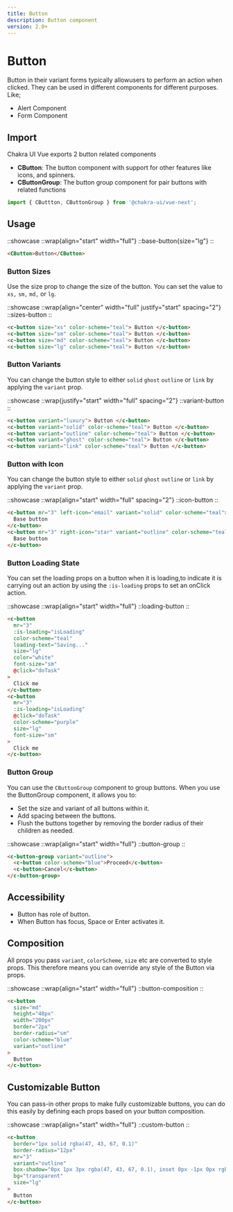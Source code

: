 ```yaml
---
title: Button
description: Button component
version: 2.0+
---
```


# Button

Button in their variant forms typically allowusers to perform an action when clicked. They can be used in different components for different purposes. Like;

- Alert Component
- Form Component

## Import

Chakra UI Vue exports 2 button related components

- **CButton**: The button component with support for other features like icons, and spinners.
- **CButtonGroup**: The button group component for pair buttons with related functions

```js
import { CButtton, CButtonGroup } from '@chakra-ui/vue-next';
```

## Usage

::showcase
::wrap{align="start" width="full"}
::base-button{size="lg"}
::

```html
<CButton>Button</CButton>
```

### Button Sizes

Use the size prop to change the size of the button. You can set the value to `xs,` `sm,` `md,` or `lg`.

::showcase
::wrap{align="center" width="full" justify="start" spacing="2"}
::sizes-button
::

```html
<c-button size="xs" color-scheme="teal"> Button </c-button>
<c-button size="sm" color-scheme="teal"> Button </c-button>
<c-button size="md" color-scheme="teal"> Button </c-button>
<c-button size="lg" color-scheme="teal"> Button </c-button>
```

### Button Variants

You can change the button style to either `solid` `ghost` `outline` or `link` by applying the `variant` prop.

::showcase
::wrap{justify="start" width="full" spacing="2"}
::variant-button
::

```html
<c-button variant="luxury"> Button </c-button>
<c-button variant="solid" color-scheme="teal"> Button </c-button>
<c-button variant="outline" color-scheme="teal"> Button </c-button>
<c-button variant="ghost" color-scheme="teal"> Button </c-button>
<c-button variant="link" color-scheme="teal"> Button </c-button>
```

### Button with Icon

You can change the button style to either `solid` `ghost` `outline` or `link` by applying the `variant` prop.

::showcase
::wrap{align="start" width="full" spacing="2"}
::icon-button
::

```html
<c-button mr="3" left-icon="email" variant="solid" color-scheme="teal">
  Base button
</c-button>
<c-button mr="3" right-icon="star" variant="outline" color-scheme="teal">
  Base button
</c-button>
```

### Button Loading State

You can set the loading props on a button when it is loading,to indicate it is carrying out an action by using the `:is-loading` props to set an onClick action.

::showcase
::wrap{align="start" width="full"}
::loading-button
::

```html
<c-button
  mr="3"
  :is-loading="isLoading"
  color-scheme="teal"
  loading-text="Saving..."
  size="lg"
  color="white"
  font-size="sm"
  @click="doTask"
>
  Click me
</c-button>
<c-button
  mr="3"
  :is-loading="isLoading"
  @click="doTask"
  color-scheme="purple"
  size="lg"
  font-size="sm"
>
  Click me
</c-button>
```

### Button Group

You can use the `CButtonGroup` component to group buttons. When you use the ButtonGroup component, it allows you to:

- Set the size and variant of all buttons within it.
- Add spacing between the buttons.
- Flush the buttons together by removing the border radius of their children as needed.

::showcase
::wrap{align="start" width="full"}
::button-group
::

```html
<c-button-group variant="outline">
  <c-button color-scheme="blue">Proceed</c-button>
  <c-button>Cancel</c-button>
</c-button-group>
```

## Accessibility

- Button has role of button.
- When Button has focus, Space or Enter activates it.

## Composition

All props you pass `variant`, `colorScheme`, `size` etc are converted to style props. This therefore means you can override any style of the Button via props.

::showcase
::wrap{align="start" width="full"}
::button-composition
::

```html
<c-button
  size="md"
  height="48px"
  width="200px"
  border="2px"
  border-radius="sm"
  color-scheme="blue"
  variant="outline"
>
  Button
</c-button>
```

## Customizable Button

You can pass-in other props to make fully customizable buttons, you can do this easily by defining each props based on your button composition.

::showcase
::wrap{align="start" width="full"}
::custom-button
::

```html
<c-button
  border="1px solid rgba(47, 43, 67, 0.1)"
  border-radius="12px"
  mr="3"
  variant="outline"
  box-shadow="0px 1px 3px rgba(47, 43, 67, 0.1), inset 0px -1px 0px rgba(47, 43, 67, 0.1)"
  bg="transparent"
  size="lg"
>
  Button
</c-button>
```
